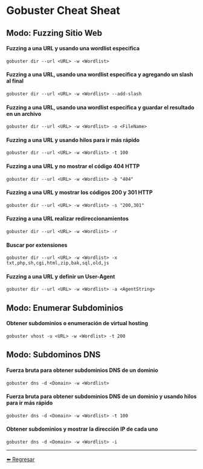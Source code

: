 # Gobuster Cheat Sheat

## Modo: Fuzzing Sitio Web

#### Fuzzing a una URL y usando una wordlist especifica
```
gobuster dir --url <URL> -w <Wordlist>
```

#### Fuzzing a una URL, usando una wordlist especifica y agregando un slash al final
```
gobuster dir --url <URL> -w <Wordlist> --add-slash
```

#### Fuzzing a una URL, usando una wordlist especifica y guardar el resultado en un archivo
```
gobuster dir --url <URL> -w <Wordlist> -o <FileName>
```

#### Fuzzing a una URL y usando hilos para ir más rápido
```
gobuster dir --url <URL> -w <Wordlist> -t 100
```

#### Fuzzing a una URL y no mostrar el código 404 HTTP
```
gobuster dir --url <URL> -w <Wordlist> -b "404"
```

#### Fuzzing a una URL y mostrar los códigos 200 y 301 HTTP
```
gobuster dir --url <URL> -w <Wordlist> -s "200,301"
```

#### Fuzzing a una URL realizar redireccionamientos
```
gobuster dir --url <URL> -w <Wordlist> -r
```

#### Buscar por extensiones
```
gobuster dir --url <URL> -w <Wordlist> -x txt,php,sh,cgi,html,zip,bak,sql,old,js
```

#### Fuzzing a una URL y definir un User-Agent
```
gobuster dir --url <URL> -w <Wordlist> -a <AgentString>
```

## Modo: Enumerar Subdominios

#### Obtener subdominios o enumeración de virtual hosting
```
gobuster vhost -u <URL> -w <Wordlist> -t 200
```

## Modo: Subdominos DNS

#### Fuerza bruta para obtener subdominios DNS de un dominio
```
gobuster dns -d <Domain> -w <Wordlist>
```

#### Fuerza bruta para obtener subdominios DNS de un dominio y usando hilos para ir más rápido
```
gobuster dns -d <Domain> -w <Wordlist> -t 100
```

#### Obtener subdominios y mostrar la dirección IP de cada uno
```
gobuster dns -d <Domain> -w <Wordlist> -i
```

---

[:arrow_left: Regresar](https://github.com/m4lal0/cheatsheets)